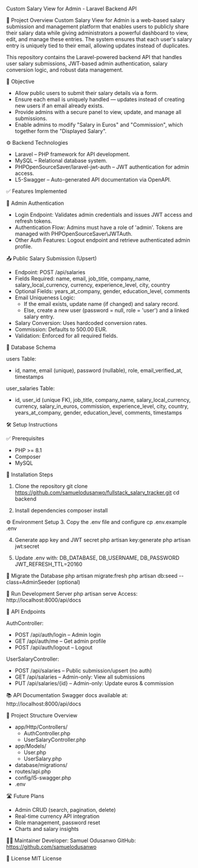Custom Salary View for Admin - Laravel Backend API

📌 Project Overview
Custom Salary View for Admin is a web-based salary submission and management platform that enables users to publicly share their salary data while giving administrators a powerful dashboard to view, edit, and manage these entries. The system ensures that each user's salary entry is uniquely tied to their email, allowing updates instead of duplicates.

This repository contains the Laravel-powered backend API that handles user salary submissions, JWT-based admin authentication, salary conversion logic, and robust data management.

🎯 Objective
- Allow public users to submit their salary details via a form.
- Ensure each email is uniquely handled — updates instead of creating new users if an email already exists.
- Provide admins with a secure panel to view, update, and manage all submissions.
- Enable admins to modify "Salary in Euros" and "Commission", which together form the "Displayed Salary".

⚙️ Backend Technologies
- Laravel – PHP framework for API development.
- MySQL – Relational database system.
- PHPOpenSourceSaver/laravel-jwt-auth – JWT authentication for admin access.
- L5-Swagger – Auto-generated API documentation via OpenAPI.

✅ Features Implemented

🔐 Admin Authentication
- Login Endpoint: Validates admin credentials and issues JWT access and refresh tokens.
- Authentication Flow: Admins must have a role of 'admin'. Tokens are managed with PHPOpenSourceSaver\JWTAuth.
- Other Auth Features: Logout endpoint and retrieve authenticated admin profile.

📤 Public Salary Submission (Upsert)
- Endpoint: POST /api/salaries
- Fields Required: name, email, job_title, company_name, salary_local_currency, currency, experience_level, city, country
- Optional Fields: years_at_company, gender, education_level, comments
- Email Uniqueness Logic:
    - If the email exists, update name (if changed) and salary record.
    - Else, create a new user (password = null, role = 'user') and a linked salary entry.
- Salary Conversion: Uses hardcoded conversion rates.
- Commission: Defaults to 500.00 EUR.
- Validation: Enforced for all required fields.

🧩 Database Schema

users Table:
- id, name, email (unique), password (nullable), role, email_verified_at, timestamps

user_salaries Table:
- id, user_id (unique FK), job_title, company_name, salary_local_currency, currency, salary_in_euros, commission, experience_level, city, country, years_at_company, gender, education_level, comments, timestamps

🛠️ Setup Instructions

✅ Prerequisites
- PHP >= 8.1
- Composer
- MySQL

🚀 Installation Steps
1. Clone the repository
    git clone https://github.com/samuelodusanwo/fullstack_salary_tracker.git
    cd backend

2. Install dependencies
    composer install

⚙️ Environment Setup
3. Copy the .env file and configure
    cp .env.example .env

4. Generate app key and JWT secret
    php artisan key:generate
    php artisan jwt:secret

5. Update .env with:
    DB_DATABASE, DB_USERNAME, DB_PASSWORD
    JWT_REFRESH_TTL=20160

🧱 Migrate the Database
    php artisan migrate:fresh
    php artisan db:seed --class=AdminSeeder (optional)

🧾 Run Development Server
    php artisan serve
    Access: http://localhost:8000/api/docs

🧪 API Endpoints

AuthController:
- POST /api/auth/login – Admin login
- GET /api/auth/me – Get admin profile
- POST /api/auth/logout – Logout

UserSalaryController:
- POST /api/salaries – Public submission/upsert (no auth)
- GET /api/salaries – Admin-only: View all submissions
- PUT /api/salaries/{id} – Admin-only: Update euros & commission

📚 API Documentation
Swagger docs available at:
    http://localhost:8000/api/docs

📂 Project Structure Overview
- app/Http/Controllers/
    - AuthController.php
    - UserSalaryController.php
- app/Models/
    - User.php
    - UserSalary.php
- database/migrations/
- routes/api.php
- config/l5-swagger.php
- .env

🛣️ Future Plans
- Admin CRUD (search, pagination, delete)
- Real-time currency API integration
- Role management, password reset
- Charts and salary insights

👨‍💻 Maintainer
Developer: Samuel Odusanwo
GitHub: https://github.com/samuelodusanwo

📄 License
MIT License